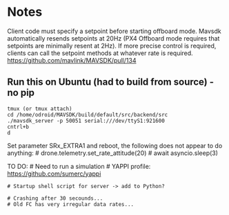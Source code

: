 # Notes

Client code must specify a setpoint before starting offboard mode.
Mavsdk automatically resends setpoints at 20Hz (PX4 Offboard mode requires that setpoints are minimally resent at 2Hz). If more precise control is required, clients can call the setpoint methods at whatever rate is required.
https://github.com/mavlink/MAVSDK/pull/134


## Run this on Ubuntu (had to build from source) - no pip
```
tmux (or tmux attach)
cd /home/odroid/MAVSDK/build/default/src/backend/src
./mavsdk_server -p 50051 serial:///dev/ttyS1:921600
cntrl+b 
d
```

Set parameter SRx_EXTRA1 and reboot, the following does not appear to do anything:
    # drone.telemetry.set_rate_attitude(20)
    # await asyncio.sleep(3)


TO DO:
    # Need to run a simulation 
    # YAPPI profile: https://github.com/sumerc/yappi

    # Startup shell script for server -> add to Python?

    # Crashing after 30 secounds... 
    # Old FC has very irregular data rates... 
    